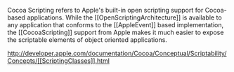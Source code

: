 Cocoa Scripting refers to Apple's built-in open scripting support for Cocoa-based applications. While the [[OpenScriptingArchitecture]] is available to any application that conforms to the [[AppleEvent]] based implementation, the [[CocoaScripting]] support from Apple makes it much easier to expose the scriptable elements of object oriented applications.

http://developer.apple.com/documentation/Cocoa/Conceptual/Scriptability/Concepts/[[ScriptingClasses]].html